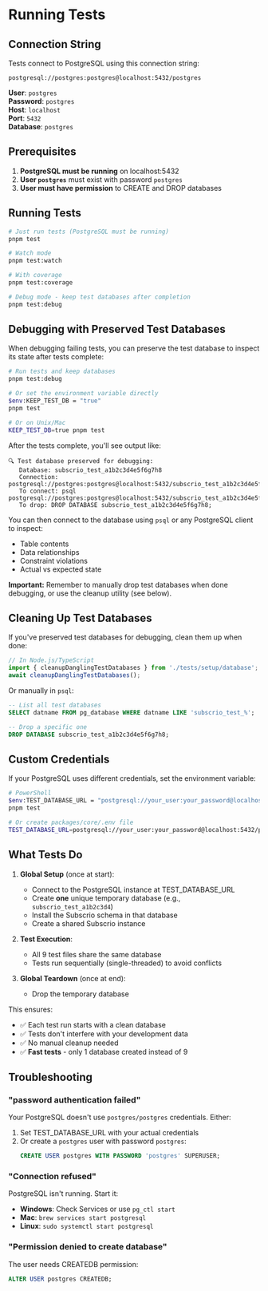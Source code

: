 # Running Tests

## Connection String

Tests connect to PostgreSQL using this connection string:

```
postgresql://postgres:postgres@localhost:5432/postgres
```

**User**: `postgres`  
**Password**: `postgres`  
**Host**: `localhost`  
**Port**: `5432`  
**Database**: `postgres`

## Prerequisites

1. **PostgreSQL must be running** on localhost:5432
2. **User `postgres`** must exist with password `postgres`
3. **User must have permission** to CREATE and DROP databases

## Running Tests

```bash
# Just run tests (PostgreSQL must be running)
pnpm test

# Watch mode
pnpm test:watch

# With coverage
pnpm test:coverage

# Debug mode - keep test databases after completion
pnpm test:debug
```

## Debugging with Preserved Test Databases

When debugging failing tests, you can preserve the test database to inspect its state after tests complete:

```bash
# Run tests and keep databases
pnpm test:debug

# Or set the environment variable directly
$env:KEEP_TEST_DB = "true"
pnpm test

# Or on Unix/Mac
KEEP_TEST_DB=true pnpm test
```

After the tests complete, you'll see output like:

```
🔍 Test database preserved for debugging:
   Database: subscrio_test_a1b2c3d4e5f6g7h8
   Connection: postgresql://postgres:postgres@localhost:5432/subscrio_test_a1b2c3d4e5f6g7h8
   To connect: psql postgresql://postgres:postgres@localhost:5432/subscrio_test_a1b2c3d4e5f6g7h8
   To drop: DROP DATABASE subscrio_test_a1b2c3d4e5f6g7h8;
```

You can then connect to the database using `psql` or any PostgreSQL client to inspect:
- Table contents
- Data relationships
- Constraint violations
- Actual vs expected state

**Important:** Remember to manually drop test databases when done debugging, or use the cleanup utility (see below).

## Cleaning Up Test Databases

If you've preserved test databases for debugging, clean them up when done:

```typescript
// In Node.js/TypeScript
import { cleanupDanglingTestDatabases } from './tests/setup/database';
await cleanupDanglingTestDatabases();
```

Or manually in `psql`:
```sql
-- List all test databases
SELECT datname FROM pg_database WHERE datname LIKE 'subscrio_test_%';

-- Drop a specific one
DROP DATABASE subscrio_test_a1b2c3d4e5f6g7h8;
```

## Custom Credentials

If your PostgreSQL uses different credentials, set the environment variable:

```bash
# PowerShell
$env:TEST_DATABASE_URL = "postgresql://your_user:your_password@localhost:5432/postgres"
pnpm test

# Or create packages/core/.env file
TEST_DATABASE_URL=postgresql://your_user:your_password@localhost:5432/postgres
```

## What Tests Do

1. **Global Setup** (once at start):
   - Connect to the PostgreSQL instance at TEST_DATABASE_URL
   - Create **one** unique temporary database (e.g., `subscrio_test_a1b2c3d4`)
   - Install the Subscrio schema in that database
   - Create a shared Subscrio instance

2. **Test Execution**:
   - All 9 test files share the same database
   - Tests run sequentially (single-threaded) to avoid conflicts

3. **Global Teardown** (once at end):
   - Drop the temporary database

This ensures:
- ✅ Each test run starts with a clean database
- ✅ Tests don't interfere with your development data
- ✅ No manual cleanup needed
- ✅ **Fast tests** - only 1 database created instead of 9

## Troubleshooting

### "password authentication failed"

Your PostgreSQL doesn't use `postgres/postgres` credentials. Either:

1. Set TEST_DATABASE_URL with your actual credentials
2. Or create a `postgres` user with password `postgres`:
   ```sql
   CREATE USER postgres WITH PASSWORD 'postgres' SUPERUSER;
   ```

### "Connection refused"

PostgreSQL isn't running. Start it:
- **Windows**: Check Services or use `pg_ctl start`
- **Mac**: `brew services start postgresql`
- **Linux**: `sudo systemctl start postgresql`

### "Permission denied to create database"

The user needs CREATEDB permission:
```sql
ALTER USER postgres CREATEDB;
```

